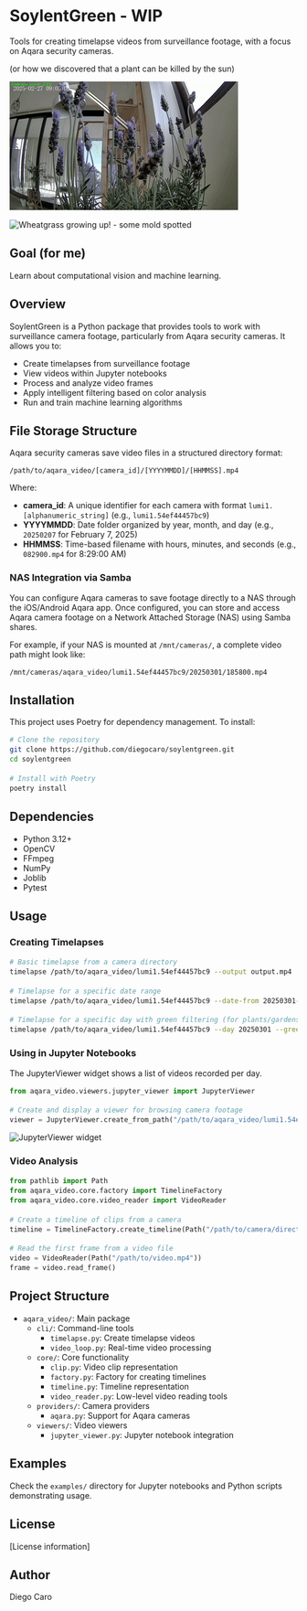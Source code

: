 # SoylentGreen - WIP

Tools for creating timelapse videos from surveillance footage, with a focus on Aqara security cameras.

(or how we discovered that a plant can be killed by the sun)

![Lavanda killed by the sun](assets/lavanda.gif)

![Wheatgrass growing up! - some mold spotted](assets/pasto.gif)


## Goal (for me)

Learn about computational vision and machine learning.

## Overview

SoylentGreen is a Python package that provides tools to work with surveillance camera footage, particularly from Aqara security cameras. It allows you to:

- Create timelapses from surveillance footage
- View videos within Jupyter notebooks
- Process and analyze video frames
- Apply intelligent filtering based on color analysis
- Run and train machine learning algorithms


## File Storage Structure

Aqara security cameras save video files in a structured directory format:

```
/path/to/aqara_video/[camera_id]/[YYYYMMDD]/[HHMMSS].mp4
```

Where:
- **camera_id**: A unique identifier for each camera with format `lumi1.[alphanumeric_string]` (e.g., `lumi1.54ef44457bc9`)
- **YYYYMMDD**: Date folder organized by year, month, and day (e.g., `20250207` for February 7, 2025)
- **HHMMSS**: Time-based filename with hours, minutes, and seconds (e.g., `082900.mp4` for 8:29:00 AM)

### NAS Integration via Samba

You can configure Aqara cameras to save footage directly to a NAS through the iOS/Android Aqara app. Once configured, you can store and access Aqara camera footage on a Network Attached Storage (NAS) using Samba shares.

For example, if your NAS is mounted at `/mnt/cameras/`, a complete video path might look like:
```
/mnt/cameras/aqara_video/lumi1.54ef44457bc9/20250301/185800.mp4
```

## Installation

This project uses Poetry for dependency management. To install:

```bash
# Clone the repository
git clone https://github.com/diegocaro/soylentgreen.git
cd soylentgreen

# Install with Poetry
poetry install
```

## Dependencies

- Python 3.12+
- OpenCV
- FFmpeg
- NumPy
- Joblib
- Pytest

## Usage

### Creating Timelapses

```bash
# Basic timelapse from a camera directory
timelapse /path/to/aqara_video/lumi1.54ef44457bc9 --output output.mp4

# Timelapse for a specific date range
timelapse /path/to/aqara_video/lumi1.54ef44457bc9 --date-from 20250301-000000 --date-to 20250301-235959 --output output.mp4

# Timelapse for a specific day with green filtering (for plants/gardens)
timelapse /path/to/aqara_video/lumi1.54ef44457bc9 --day 20250301 --green-threshold 0.3 --output output.mp4
```

### Using in Jupyter Notebooks
The JupyterViewer widget shows a list of videos recorded per day.

```python
from aqara_video.viewers.jupyter_viewer import JupyterViewer

# Create and display a viewer for browsing camera footage
viewer = JupyterViewer.create_from_path("/path/to/aqara_video/lumi1.54ef44457bc9")
```
![JupyterViewer widget](assets/jupyter_viewer.png)

### Video Analysis

```python
from pathlib import Path
from aqara_video.core.factory import TimelineFactory
from aqara_video.core.video_reader import VideoReader

# Create a timeline of clips from a camera
timeline = TimelineFactory.create_timeline(Path("/path/to/camera/directory"))

# Read the first frame from a video file
video = VideoReader(Path("/path/to/video.mp4"))
frame = video.read_frame()
```

## Project Structure

- `aqara_video/`: Main package
  - `cli/`: Command-line tools
    - `timelapse.py`: Create timelapse videos
    - `video_loop.py`: Real-time video processing
  - `core/`: Core functionality
    - `clip.py`: Video clip representation
    - `factory.py`: Factory for creating timelines
    - `timeline.py`: Timeline representation
    - `video_reader.py`: Low-level video reading tools
  - `providers/`: Camera providers
    - `aqara.py`: Support for Aqara cameras
  - `viewers/`: Video viewers
    - `jupyter_viewer.py`: Jupyter notebook integration

## Examples

Check the `examples/` directory for Jupyter notebooks and Python scripts demonstrating usage.

## License

[License information]

## Author

Diego Caro